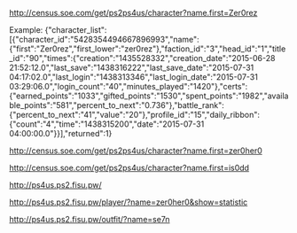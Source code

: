 http://census.soe.com/get/ps2ps4us/character?name.first=Zer0rez

Example:
{"character_list":[{"character_id":"5428354494667896993","name":{"first":"Zer0rez","first_lower":"zer0rez"},"faction_id":"3","head_id":"1","title_id":"90","times":{"creation":"1435528332","creation_date":"2015-06-28 21:52:12.0","last_save":"1438316222","last_save_date":"2015-07-31 04:17:02.0","last_login":"1438313346","last_login_date":"2015-07-31 03:29:06.0","login_count":"40","minutes_played":"1420"},"certs":{"earned_points":"1033","gifted_points":"1530","spent_points":"1982","available_points":"581","percent_to_next":"0.736"},"battle_rank":{"percent_to_next":"41","value":"20"},"profile_id":"15","daily_ribbon":{"count":"4","time":"1438315200","date":"2015-07-31 04:00:00.0"}}],"returned":1}

http://census.soe.com/get/ps2ps4us/character?name.first=zer0her0

http://census.soe.com/get/ps2ps4us/character?name.first=is0dd

http://ps4us.ps2.fisu.pw/

http://ps4us.ps2.fisu.pw/player/?name=zer0her0&show=statistic

http://ps4us.ps2.fisu.pw/outfit/?name=se7n
